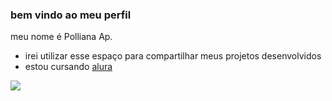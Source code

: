 ### bem vindo ao meu perfil

meu nome é Polliana Ap.

- irei utilizar esse espaço para compartilhar meus projetos desenvolvidos 
- estou cursando [alura](https//www.alura.com.br)

![](https://media.tenor.com/wemkZir6jfMAAAAC/mlb-miraculous.gif)

